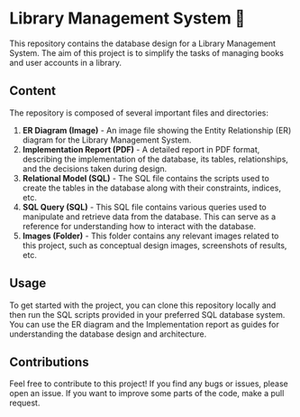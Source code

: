 # Library Management System :book:

This repository contains the database design for a Library Management System. The aim of this project is to simplify the tasks of managing books and user accounts in a library. 

## Content

The repository is composed of several important files and directories:

1. **ER Diagram (Image)** - An image file showing the Entity Relationship (ER) diagram for the Library Management System.
2. **Implementation Report (PDF)** - A detailed report in PDF format, describing the implementation of the database, its tables, relationships, and the decisions taken during design.
3. **Relational Model (SQL)** - The SQL file contains the scripts used to create the tables in the database along with their constraints, indices, etc. 
4. **SQL Query (SQL)** - This SQL file contains various queries used to manipulate and retrieve data from the database. This can serve as a reference for understanding how to interact with the database.
5. **Images (Folder)** - This folder contains any relevant images related to this project, such as conceptual design images, screenshots of results, etc.

## Usage

To get started with the project, you can clone this repository locally and then run the SQL scripts provided in your preferred SQL database system. You can use the ER diagram and the Implementation report as guides for understanding the database design and architecture.

## Contributions

Feel free to contribute to this project! If you find any bugs or issues, please open an issue. If you want to improve some parts of the code, make a pull request.
